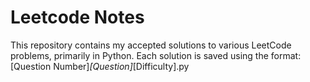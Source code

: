# Leetcode Notes

This repository contains my accepted solutions to various LeetCode problems, primarily in Python. 
Each solution is saved using the format: [Question Number]_[Question]_[Difficulty].py





